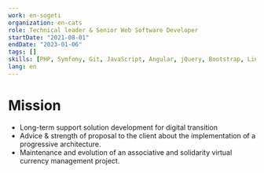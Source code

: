 ```yaml
---
work: en-sogeti
organization: en-cats
role: Technical leader & Senior Web Software Developer
startDate: "2021-08-01"
endDate: "2023-01-06"
tags: []
skills: [PHP, Symfony, Git, JavaScript, Angular, jQuery, Bootstrap, Linux, Bash, Kubernetes, DevOps, CI-CD, agile, Scrum, MySQL, HTML, CSS, PHPUnit, Laravel, WordPress, GitLab, XML, REST, ViewJS]
lang: en
---
```


# Mission

- Long-term support solution development for digital transition
- Advice & strength of proposal to the client about the implementation of a progressive architecture.
- Maintenance and evolution of an associative and solidarity virtual currency management project.
